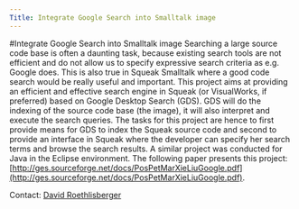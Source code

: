 ```yaml
---
Title: Integrate Google Search into Smalltalk image
---
```

#Integrate Google Search into Smalltalk image
Searching a large source code base is often a daunting task, because existing search tools are not efficient and do not allow us to specify expressive search criteria as e.g. Google does. This is also true in Squeak Smalltalk where a good code search would be really useful and important.
This project aims at providing an efficient and effective search engine in Squeak (or VisualWorks, if preferred) based on Google Desktop Search (GDS). GDS will do the indexing of the source code base (the image), it will also interpret and execute the search queries. The tasks for this project are hence to first provide means for GDS to index the Squeak source code and second to provide an interface in Squeak where the developer can specify her search terms and browse the search results.
A similar project was conducted for Java in the Eclipse environment. The following paper presents this project: [http://ges.sourceforge.net/docs/PosPetMarXieLiuGoogle.pdf](http://ges.sourceforge.net/docs/PosPetMarXieLiuGoogle.pdf).

Contact: [David Roethlisberger](%base_url%/staff/davidroethlisberger)
